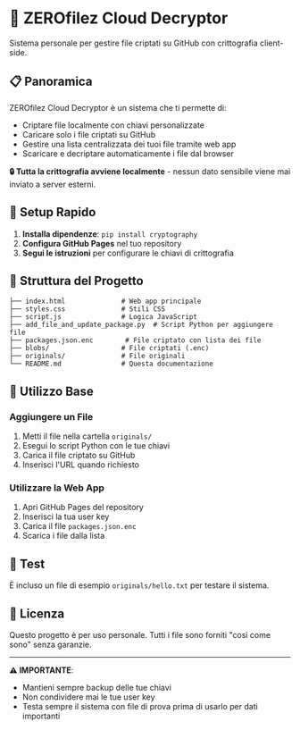 # 🔐 ZEROfilez Cloud Decryptor

Sistema personale per gestire file criptati su GitHub con crittografia client-side.

## 📋 Panoramica

ZEROfilez Cloud Decryptor è un sistema che ti permette di:
- Criptare file localmente con chiavi personalizzate
- Caricare solo i file criptati su GitHub
- Gestire una lista centralizzata dei tuoi file tramite web app
- Scaricare e decriptare automaticamente i file dal browser

**🔒 Tutta la crittografia avviene localmente** - nessun dato sensibile viene mai inviato a server esterni.

## 🚀 Setup Rapido

1. **Installa dipendenze**: `pip install cryptography`
2. **Configura GitHub Pages** nel tuo repository
3. **Segui le istruzioni** per configurare le chiavi di crittografia

## 📁 Struttura del Progetto

```
├── index.html              # Web app principale
├── styles.css              # Stili CSS
├── script.js               # Logica JavaScript
├── add_file_and_update_package.py  # Script Python per aggiungere file
├── packages.json.enc        # File criptato con lista dei file
├── blobs/                  # File criptati (.enc)
├── originals/              # File originali
└── README.md               # Questa documentazione
```

## 🔧 Utilizzo Base

### Aggiungere un File
1. Metti il file nella cartella `originals/`
2. Esegui lo script Python con le tue chiavi
3. Carica il file criptato su GitHub
4. Inserisci l'URL quando richiesto

### Utilizzare la Web App
1. Apri GitHub Pages del repository
2. Inserisci la tua user key
3. Carica il file `packages.json.enc`
4. Scarica i file dalla lista

## 🧪 Test

È incluso un file di esempio `originals/hello.txt` per testare il sistema.

## 📄 Licenza

Questo progetto è per uso personale. Tutti i file sono forniti "così come sono" senza garanzie.

---

**⚠️ IMPORTANTE**: 
- Mantieni sempre backup delle tue chiavi
- Non condividere mai le tue user key
- Testa sempre il sistema con file di prova prima di usarlo per dati importanti
